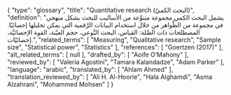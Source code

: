 {
    "type": "glossary",
    "title": "Quantitative research (البحث الكميّ)",
    "definition": "يشمل البحث الكمي مجموعة متنوِّعة من الأساليب للبحث بشكل منهجي في مجموعة من الظَّواهر من خلال استخدام البيانات الرَّقمية التي يمكن تحليلها إحصائيًا.  المصطلحات ذات الصِّلة: القياس، البحث النَّوعي، حجم العيّنة، القوة الإحصائيَّة، إحصائيّات.",
    "related_terms": [
        "Measuring",
        "Qualitative research",
        "Sample size",
        "Statistical power",
        "Statistics"
    ],
    "references": [
        "Goertzen (2017)"
    ],
    "alt_related_terms": [
        null
    ],
    "drafted_by": [
        "Aoife O’Mahony"
    ],
    "reviewed_by": [
        "Valeria Agostini",
        "Tamara Kalandadze",
        "Adam Parker"
    ],
    "language": "arabic",
    "translated_by": [
        "Ahlam Ahmed"
    ],
    "translation_reviewed_by": [
        "Ali H. Al-Hoorie",
        "Hala Alghamdi",
        "Asma Alzahrani",
        "Mohammed Mohsen"
    ]
}